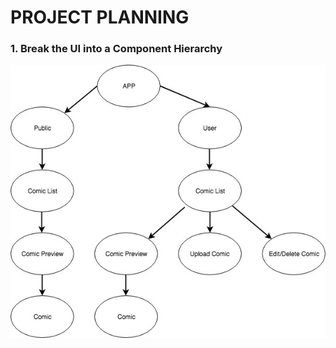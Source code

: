 # PROJECT PLANNING

### 1. Break the UI into a Component Hierarchy
![alt text](./assets/img/component_tree.jpg)

